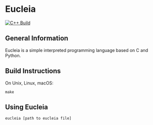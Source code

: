 Eucleia
=======

[![C++ Build](https://github.com/EdwardPalmer99/eucleia/actions/workflows/ci.yml/badge.svg?branch=master&event=check_run)](https://github.com/EdwardPalmer99/eucleia/actions/workflows/ci.yml)

General Information
-------------------
Eucleia is a simple interpreted programming language based on C and Python.

Build Instructions
------------------
On Unix, Linux, macOS:
```
make
```

Using Eucleia
-------------
```
eucleia [path to eucleia file]
```
